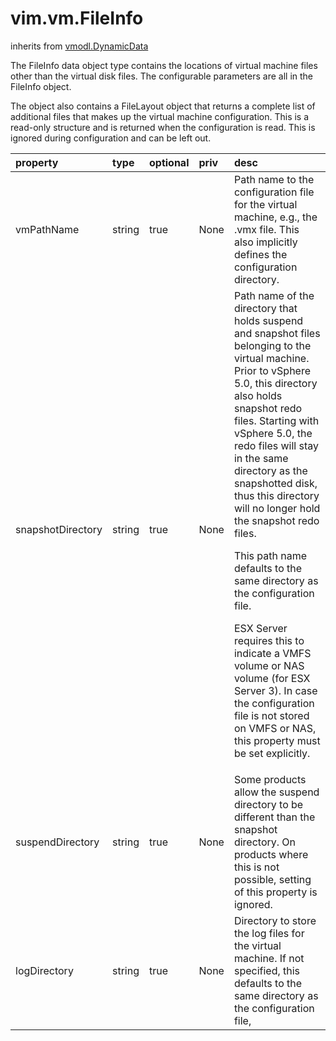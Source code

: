 vim.vm.FileInfo
===============
inherits from [vmodl.DynamicData](docs/vmodl.DynamicData.md)


The FileInfo data object type contains the locations of virtual machine   files other than the virtual disk files. The configurable parameters   are all in the FileInfo object.   <p>   The object also contains a FileLayout object that returns a complete   list of additional files that makes up the virtual machine   configuration. This is a read-only structure and is returned when   the configuration is read. This is ignored during configuration and   can be left out.

| property | type | optional | priv | desc |
|:---------|:-----|:---------|:-----|:-----|
| vmPathName | string | true | None | Path name to the configuration file for the virtual machine, e.g., the  .vmx file. This also implicitly defines the configuration directory. |
| snapshotDirectory | string | true | None | Path name of the directory that holds suspend and snapshot files   belonging to the virtual machine. Prior to vSphere 5.0, this   directory also holds snapshot redo files. Starting with vSphere 5.0,   the redo files will stay in the same directory as the snapshotted   disk, thus this directory will no longer hold the snapshot redo   files.   <p>   This path name defaults to the same directory as the configuration   file.   <p>   ESX Server requires this to indicate a VMFS volume or NAS volume   (for ESX Server 3).   In case the configuration file is not stored on VMFS or NAS, this   property must be set explicitly. |
| suspendDirectory | string | true | None | Some products allow the suspend directory to be different than the   snapshot directory. On products where this is not possible, setting   of this property is ignored. |
| logDirectory | string | true | None | Directory to store the log files for the virtual machine. If not specified,   this defaults to the same directory as the configuration file, |


